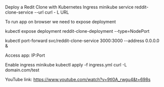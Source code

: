Deploy a Redit Clone with Kubernetes Ingress
minikube service reddit-clone-service --url
curl - L URL

To run app on browser we need to expose deployment

kubectl expose deployment reddit-clone-deployment --type=NodePort

kubectl port-forward svc/reddit-clone-service 3000:3000 --address 0.0.0.0 &

Access app: IP:Port

Enable ingress minikube
kubectl apply -f ingress.yml
curl -L domain.com/test

YouTube link: https://www.youtube.com/watch?v=9tl0A_rwgu4&t=698s
